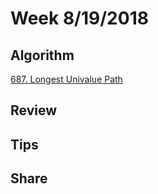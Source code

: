# Week 8/19/2018
## Algorithm
[687. Longest Univalue Path](https://leetcode.com/problems/longest-univalue-path/description/)

## Review

## Tips

## Share